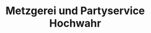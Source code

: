---
title: "Metzgerei und Partyservice Hochwahr"
url: /herne/metzgerei-und-partyservice-hochwahr/
shop: Metzgerei
---